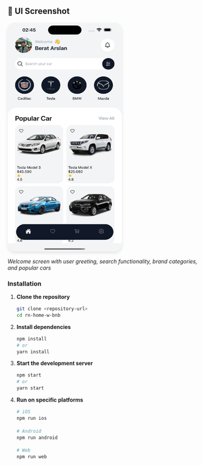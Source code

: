 ## 📱 UI Screenshot

<img src="assets/ss.png" alt="Main Screen" width="300" height="600" style="border-radius: 20px; box-shadow: 0 4px 8px rgba(0,0,0,0.1);">

_Welcome screen with user greeting, search functionality, brand categories, and popular cars_

### Installation

1. **Clone the repository**

   ```bash
   git clone <repository-url>
   cd rn-home-w-bnb
   ```

2. **Install dependencies**

   ```bash
   npm install
   # or
   yarn install
   ```

3. **Start the development server**

   ```bash
   npm start
   # or
   yarn start
   ```

4. **Run on specific platforms**

   ```bash
   # iOS
   npm run ios

   # Android
   npm run android

   # Web
   npm run web
   ```
